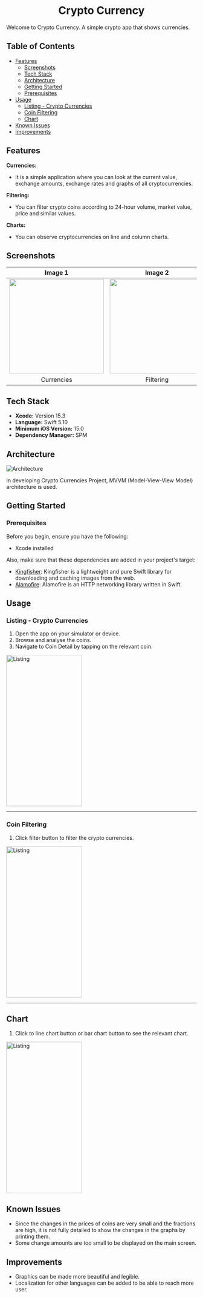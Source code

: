 <div align="center">
  <h1>Crypto Currency</h1>
</div>
 
Welcome to Crypto Currency. A simple crypto app that shows currencies.

## Table of Contents
- [Features](#features)
  - [Screenshots](#screenshots)
  - [Tech Stack](#tech-stack)
  - [Architecture](#architecture)
  - [Getting Started](#getting-started)
  - [Prerequisites](#prerequisites)
- [Usage](#usage)
  - [Listing - Crypto Currencies](#listing---crypto-currencies)
  - [Coin Filtering](#coin-filtering)
  - [Chart](#chart)
- [Known Issues](#known-issues)
- [Improvements](#improvements)

## Features

 **Currencies:**
- It is a simple application where you can look at the current value, exchange amounts, exchange rates and graphs of all cryptocurrencies.
  
 **Filtering:**
- You can filter crypto coins according to 24-hour volume, market value, price and similar values.
  
 **Charts:**
- You can observe cryptocurrencies on line and column charts.

## Screenshots

| Image 1 | Image 2 | Image 3 |
|:-------:|:-------:|:-------:|
| <img src="https://github.com/FurkanMDemiray/TGYCriptoCurrency/blob/main/Gifs/main.gif" width="250"> | <img src="https://github.com/FurkanMDemiray/TGYCriptoCurrency/blob/main/Gifs/filtering.gif" width="250"> | <img src="https://github.com/FurkanMDemiray/TGYCriptoCurrency/blob/main/Gifs/charts.gif" width="250"> |
| Currencies | Filtering | Charts |



## Tech Stack

- **Xcode:** Version 15.3
- **Language:** Swift 5.10
- **Minimum iOS Version:** 15.0
- **Dependency Manager:** SPM

## Architecture

![Architecture](https://devnot.com/wp-content/uploads/2015/01/mvvm-pattern.gif)

In developing Crypto Currencies Project, MVVM (Model-View-View Model) architecture is used.

## Getting Started

### Prerequisites

Before you begin, ensure you have the following:

- Xcode installed

Also, make sure that these dependencies are added in your project's target:

- [Kingfisher](https://github.com/onevcat/Kingfisher):  Kingfisher is a lightweight and pure Swift library for downloading and caching images from the web.
- [Alamofire](https://github.com/Alamofire/Alamofire): Alamofire is an HTTP networking library written in Swift.

## Usage

###  Listing - Crypto Currencies

1. Open the app on your simulator or device.
2. Browse and analyse the coins.
3. Navigate to Coin Detail by tapping on the relevant coin.

 <p align="left">
  <img src="https://github.com/FurkanMDemiray/TGYCriptoCurrency/blob/main/Gifs/main.gif" alt="Listing" width="200" height="400">
</p>

---

### Coin Filtering 

1. Click filter button to filter the crypto currencies.

   <p align="left">
  <img src="https://github.com/FurkanMDemiray/TGYCriptoCurrency/blob/main/Gifs/filtering.gif" alt="Listing" width="200" height="400">
</p>

---

## Chart

1. Click to line chart button or bar chart button to see the relevant chart.

<p align="left">
  <img src="https://github.com/FurkanMDemiray/TGYCriptoCurrency/blob/main/Gifs/charts.gif" alt="Listing" width="200" height="400">
</p>

## Known Issues
- Since the changes in the prices of coins are very small and the fractions are high, it is not fully detailed to show the changes in the graphs by printing them.
- Some change amounts are too small to be displayed on the main screen.

## Improvements
- Graphics can be made more beautiful and legible.
- Localization for other languages can be added to be able to reach more user.
